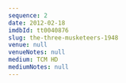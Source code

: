 ```yaml
---
sequence: 2
date: 2012-02-18
imdbId: tt0040876
slug: the-three-musketeers-1948
venue: null
venueNotes: null
medium: TCM HD
mediumNotes: null
---
```


